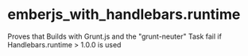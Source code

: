 emberjs_with_handlebars.runtime
===============================

Proves that Builds with Grunt.js and the "grunt-neuter" Task fail if Handlebars.runtime > 1.0.0 is used
